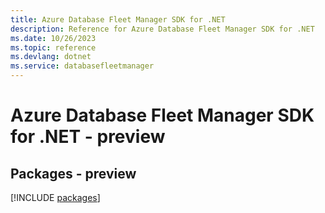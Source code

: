 ```yaml
---
title: Azure Database Fleet Manager SDK for .NET
description: Reference for Azure Database Fleet Manager SDK for .NET
ms.date: 10/26/2023
ms.topic: reference
ms.devlang: dotnet
ms.service: databasefleetmanager
---
```

# Azure Database Fleet Manager SDK for .NET - preview
## Packages - preview
[!INCLUDE [packages](database-fleet-manager-index.md)]